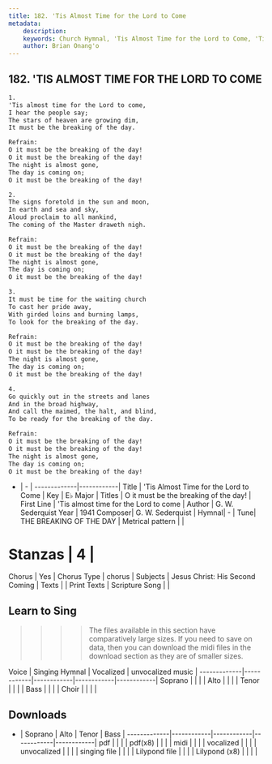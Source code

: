 ```yaml
---
title: 182. 'Tis Almost Time for the Lord to Come
metadata:
    description: 
    keywords: Church Hymnal, 'Tis Almost Time for the Lord to Come, 'Tis almost time for the Lord to come, O it must be the breaking of the day!
    author: Brian Onang'o
---
```



## 182. 'TIS ALMOST TIME FOR THE LORD TO COME

```txt
1.
'Tis almost time for the Lord to come,
I hear the people say;
The stars of heaven are growing dim,
It must be the breaking of the day.

Refrain:
O it must be the breaking of the day!
O it must be the breaking of the day!
The night is almost gone,
The day is coming on;
O it must be the breaking of the day!

2.
The signs foretold in the sun and moon,
In earth and sea and sky,
Aloud proclaim to all mankind,
The coming of the Master draweth nigh.

Refrain:
O it must be the breaking of the day!
O it must be the breaking of the day!
The night is almost gone,
The day is coming on;
O it must be the breaking of the day!

3.
It must be time for the waiting church
To cast her pride away,
With girded loins and burning lamps,
To look for the breaking of the day.

Refrain:
O it must be the breaking of the day!
O it must be the breaking of the day!
The night is almost gone,
The day is coming on;
O it must be the breaking of the day!

4.
Go quickly out in the streets and lanes
And in the broad highway,
And call the maimed, the halt, and blind,
To be ready for the breaking of the day.

Refrain:
O it must be the breaking of the day!
O it must be the breaking of the day!
The night is almost gone,
The day is coming on;
O it must be the breaking of the day!

```

- |   -  |
-------------|------------|
Title | 'Tis Almost Time for the Lord to Come |
Key | E♭ Major |
Titles | O it must be the breaking of the day! |
First Line | 'Tis almost time for the Lord to come |
Author | G. W. Sederquist
Year | 1941
Composer| G. W. Sederquist |
Hymnal|  - |
Tune| THE BREAKING OF THE DAY |
Metrical pattern | |
# Stanzas | 4 |
Chorus | Yes |
Chorus Type | chorus |
Subjects | Jesus Christ: His Second Coming |
Texts |  |
Print Texts | 
Scripture Song |  |
  
## Learn to Sing

>>>> The files available in this section have comparatively large sizes. If you need to save on data, then you can download the midi files in the download section as they are of smaller sizes.

Voice |  Singing Hymnal | Vocalized | unvocalized music |
-------------|------------|------------|------------|------------|
Soprano | | | |
Alto | | | |
Tenor | | | |
Bass | | | |
Choir | | | |

## Downloads

- |  Soprano | Alto | Tenor | Bass |
-------------|------------|------------|------------|------------|
pdf | | | |
pdf(x8) | | | |
midi | | | |
vocalized | | | |
unvocalized | | | |
singing file | | | |
Lilypond file | | | |
Lilypond (x8) | | | |
  